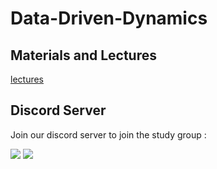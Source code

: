 # Data-Driven-Dynamics


## Materials and Lectures
[lectures](https://www.databookuw.com/)


## Discord Server

Join our discord server to join the study group :

[![](https://discord.gg/nZ9h88zbqZ)](https://discord.gg/INVITEID)
[![](https://dcbadge.vercel.app/api/server/INVITEID)](https://discord.gg/ENh9rx4ARs)
